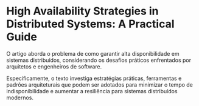 # High Availability Strategies in Distributed Systems: A Practical Guide

O artigo aborda o problema de como garantir alta disponibilidade em sistemas distribuídos, considerando os desafios práticos enfrentados por arquitetos e engenheiros de software.

Especificamente, o texto investiga estratégias práticas, ferramentas e padrões arquiteturais que podem ser adotados para minimizar o tempo de indisponibilidade e aumentar a resiliência para sistemas distribuídos modernos.
